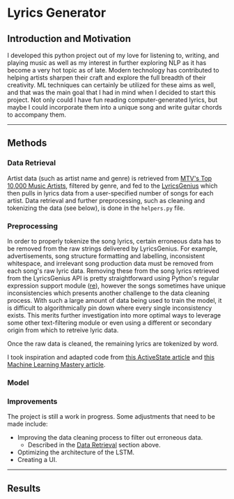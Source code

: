 # Lyrics Generator

## Introduction and Motivation

I developed this python project out of my love for listening to, writing, and playing music as well as my interest in further exploring NLP as it has become a very hot topic as of late. Modern technology has contributed to helping artists sharpen their craft and explore the full breadth of their creativity. ML techniques can certainly be utilized for these aims as well, and that was the main goal that I had in mind when I decided to start this project. Not only could I have fun reading computer-generated lyrics, but maybe I could incorporate them into a unique song and write guitar chords to accompany them.

------------------

## Methods

### Data Retrieval

Artist data (such as artist name and genre) is retrieved from [MTV's Top 10,000 Music Artists](https://gist.github.com/mbejda/9912f7a366c62c1f296c#file-10000-mtv-music-artists-page-1-csv), filtered by genre, and fed to the [LyricsGenius](https://lyricsgenius.readthedocs.io/en/master/) which then pulls in lyrics data from a user-specified number of songs for each artist. Data retrieval and further preprocessing, such as cleaning and tokenizing the data (see below), is done in the `helpers.py` file.

### Preprocessing

In order to properly tokenize the song lyrics, certain erroneous data has to be removed from the raw strings delivered by LyricsGenius. For example, advertisements, song structure formatting and labelling, inconsistent whitespace, and irrelevant song production data must be removed from each song's raw lyric data. Removing these from the song lyrics retrieved from the LyricsGenius API is pretty straightforward using Python's regular expression support module ([re](https://docs.python.org/3/library/re.html)), however the songs sometimes have unique inconsistencies which presents another challenge to the data cleaning process. With such a large amount of data being used to train the model, it is difficult to algorithmically pin down where every single inconsistency exists. This merits further investigation into more optimal ways to leverage some other text-filtering module or even using a different or secondary origin from which to retreive lyric data.

Once the raw data is cleaned, the remaining lyrics are tokenized by word.

I took inspiration and adapted code from [this ActiveState article](https://www.activestate.com/blog/how-to-build-a-lyrics-generator-with-python-recurrent-neural-networks/) and [this Machine Learning Mastery article](https://machinelearningmastery.com/how-to-develop-a-word-level-neural-language-model-in-keras/).

### Model

### Improvements

The project is still a work in progress. Some adjustments that need to be made include:
* Improving the data cleaning process to filter out erroneous data.
    * Described in the [Data Retrieval](#data-retrieval) section above.
* Optimizing the architecture of the LSTM.
* Creating a UI.

------------------

## Results
